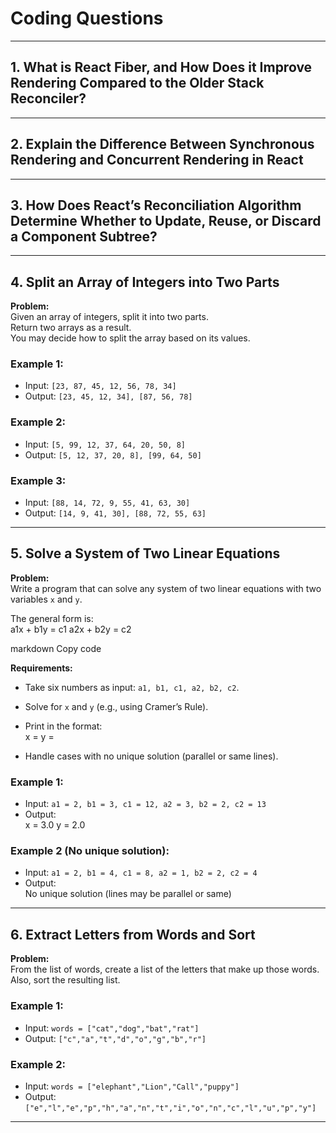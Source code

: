 # Coding Questions

---

## 1. What is React Fiber, and How Does it Improve Rendering Compared to the Older Stack Reconciler?

---

## 2. Explain the Difference Between Synchronous Rendering and Concurrent Rendering in React

---

## 3. How Does React’s Reconciliation Algorithm Determine Whether to Update, Reuse, or Discard a Component Subtree?

---

## 4. Split an Array of Integers into Two Parts

**Problem:**  
Given an array of integers, split it into two parts.  
Return two arrays as a result.  
You may decide how to split the array based on its values.

### Example 1:
- Input: `[23, 87, 45, 12, 56, 78, 34]`  
- Output: `[23, 45, 12, 34], [87, 56, 78]`

### Example 2:
- Input: `[5, 99, 12, 37, 64, 20, 50, 8]`  
- Output: `[5, 12, 37, 20, 8], [99, 64, 50]`

### Example 3:
- Input: `[88, 14, 72, 9, 55, 41, 63, 30]`  
- Output: `[14, 9, 41, 30], [88, 72, 55, 63]`

---

## 5. Solve a System of Two Linear Equations

**Problem:**  
Write a program that can solve any system of two linear equations with two variables `x` and `y`.

The general form is:  
a1x + b1y = c1
a2x + b2y = c2

markdown
Copy code

**Requirements:**
- Take six numbers as input: `a1, b1, c1, a2, b2, c2`.  
- Solve for `x` and `y` (e.g., using Cramer’s Rule).  
- Print in the format:  
x = <value>
y = <value>

- Handle cases with no unique solution (parallel or same lines).

### Example 1:
- Input: `a1 = 2, b1 = 3, c1 = 12, a2 = 3, b2 = 2, c2 = 13`  
- Output:  
x = 3.0
y = 2.0

### Example 2 (No unique solution):
- Input: `a1 = 2, b1 = 4, c1 = 8, a2 = 1, b2 = 2, c2 = 4`  
- Output:  
No unique solution (lines may be parallel or same)


---

## 6. Extract Letters from Words and Sort

**Problem:**  
From the list of words, create a list of the letters that make up those words.  
Also, sort the resulting list.

### Example 1:
- Input: `words = ["cat","dog","bat","rat"]`  
- Output: `["c","a","t","d","o","g","b","r"]`

### Example 2:
- Input: `words = ["elephant","Lion","Call","puppy"]`  
- Output: `["e","l","e","p","h","a","n","t","i","o","n","c","l","u","p","y"]`

---